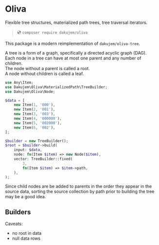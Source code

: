 # Oliva

Flexible tree structures, materialized path trees, tree traversal iterators.

>
> 💿 `composer require dakujem/oliva`
>


This package is a modern reimplementation of `dakujem/oliva-tree`.


A tree is a form of a graph, specifically a directed acyclic graph (DAG).  
Each node in a tree can have at most one parent and any number of children.  
The node without a parent is called a root.  
A node without children is called a leaf.  



```php
use Any\Item;
use Dakujem\Oliva\MaterializedPath\TreeBuilder;
use Dakujem\Oliva\Node;

$data = [
    new Item(1, '000'),
    new Item(2, '001'),
    new Item(3, '003'),
    new Item(4, '000000'),
    new Item(5, '002000'),
    new Item(6, '002'),
];

$builder = new TreeBuilder();
$root = $builder->build(
    input: $data,
    node: fn(Item $item) => new Node($item),
    vector: TreeBuilder::fixed(
        3,
        fn(Item $item) => $item->path,
    ),
);
```

Since child nodes are be added to parents in the order they appear in the source data, sorting the source collection by path prior to building the tree may be a good idea. 


## Builders

Caveats:
- no root in data
- null data rows


